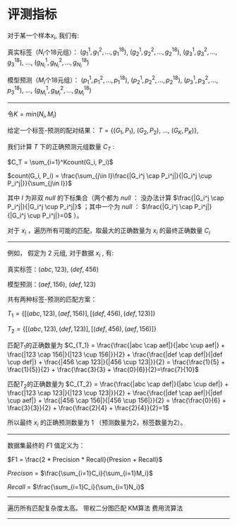 
# 评测指标
对于某一个样本$x_i$, 我们有:

真实标签（$N_i$个18元组）： $(g_1^1, g_1^2, ..., g_1^{18})$, $(g_2^1, g_2^2, ..., g_2^{18})$, $(g_3^1, g_3^2, ..., g_3^{18})$, ..., $(g^1_{N_i}, g^2_{N_i}, ..., g^{18}_{N_i})$

模型预测（$M_i$个18元组）： $(p_1^1, p_1^2, ..., p_1^{18})$, $(p_2^1, p_2^2, ..., p_2^{18})$, $(p_3^1, p_3^2, ..., p_3^{18})$, ..., $(g^1_{M_i}, g^2_{M_i}, ..., g^{18}_{M_i})$

---

令$K=min(N_i, M_i)$

给定一个标签-预测的配对结果： $T=\{(G_1, P_1)$, $(G_2, P_2)$, ..., $(G_K, P_K)\}$,

我们计算 $T$ 下的正确预测元组数量 $C_T$ :

$C_T = \sum_{i=1}^Kcount(G_i, P_i)$

$count(G_i, P_i) = \frac{\sum_{j\in I}\frac{|G_i^j \cap P_i^j|}{|G_i^j \cup P_i^j|}}{\sum_{j\in I}}$

其中 $I$ 为非双 $null$ 的下标集合（两个都为 $null$ ： 没办法计算
$\frac{|G_i^j \cap P_i^j|}{|G_i^j \cup P_i^j|}$ ；其中一个为 $null$ ： $\frac{|G_i^j \cap P_i^j|}{|G_i^j \cup P_i^j|}=0$ ）。


对于 $x_i$ ，遍历所有可能的匹配，取最大的正确数量为 $x_i$ 的最终正确数量 $C_i$

---
例如， 假定为 $2$ 元组, 对于数据 $x_i$ , 有:

真实标签：$(abc, 123)$, $(def, 456)$

模型预测：$(aef, 156)$, $(def, 123)$


共有两种标签-预测的匹配方案：

$T_1=\{[(abc, 123),(aef, 156)], [(def, 456), (def, 123)]\}$

$T_2=\{[(abc, 123),(def, 123)], [(def, 456), (aef, 156)]\}$

匹配$T_1$的正确数量为
$C_{T_1} = \frac{\frac{|abc \cap aef|}{|abc \cup aef|} + \frac{|123 \cap 156|}{|123 \cup 156|}}{2} + \frac{\frac{|def \cap def|}{|def \cup def|} + \frac{|456 \cap 123|}{|456 \cup 123|}}{2} = \frac{\frac{1}{5} + \frac{1}{5}}{2} + \frac{\frac{3}{3} + \frac{0}{6}}{2}=\frac{7}{10}$

匹配$T_2$的正确数量为
$C_{T_2} = \frac{\frac{|abc \cap def|}{|abc \cup def|} + \frac{|123 \cap 123|}{|123 \cup 123|}}{2} + \frac{\frac{|def \cap aef|}{|def \cup aef|} + \frac{|456 \cap 156|}{|456 \cup 156|}}{2} = \frac{\frac{0}{6} + \frac{3}{3}}{2} + \frac{\frac{2}{4} + \frac{2}{4}}{2}=1$

所以最终 $x_i$ 的正确预测数量为 $1$ （预测数量为2，标签数量为2）。

---

数据集最终的 $F1$ 值定义为：


$F1 = \frac{2 * Precision * Recall}{Presion + Recall}$


$Precison$ = $\frac{\sum_{i=1}C_i}{\sum_{i=1}M_i}$

$Recall$ = $\frac{\sum_{i=1}C_i}{\sum_{i=1}N_i}$

---

遍历所有匹配复杂度太高。
带权二分图匹配
KM算法
费用流算法

---

<!-- # Baseline
使用生成模型，$Bart$+指针网络，生成key+index。 -->
